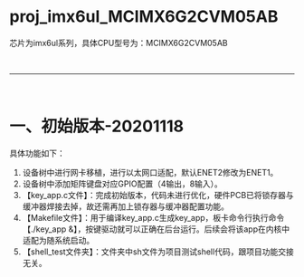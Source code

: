 # proj_imx6ul_MCIMX6G2CVM05AB
芯片为imx6ul系列，具体CPU型号为：MCIMX6G2CVM05AB



<br>

---

<br>



# 一、初始版本-20201118

具体功能如下：

1. 设备树中进行网卡移植，进行以太网口适配，默认ENET2修改为ENET1。
2. 设备树中添加矩阵键盘对应GPIO配置（4输出，8输入）。
3. 【key_app.c文件】：完成初始版本，代码未进行优化，硬件PCB已将锁存器与缓冲器焊接去掉，故还需再加上锁存器与缓冲器配置功能。
4. 【Makefile文件】：用于编译key_app.c生成key_app，板卡命令行执行命令【./key_app &】，按键驱动就可以正确在后台运行。后续会将该app在内核中适配为随系统启动。
5. 【shell_test文件夹】：文件夹中sh文件为项目测试shell代码，跟项目功能交接无关。